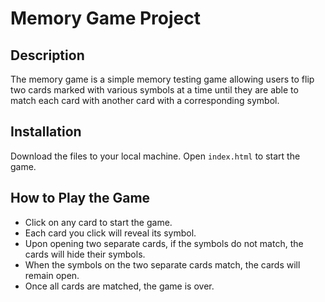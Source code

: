 # Memory Game Project

## Description

The memory game is a simple memory testing game allowing users to flip two cards marked with various symbols at a time until they are able to match each card with another card with a corresponding symbol.

## Installation

Download the files to your local machine. Open `index.html` to start the game.

## How to Play the Game

* Click on any card to start the game.
* Each card you click will reveal its symbol.
* Upon opening two separate cards, if the symbols do not match, the cards will hide their symbols.
* When the symbols on the two separate cards match, the cards will remain open.
* Once all cards are matched, the game is over.
